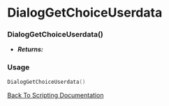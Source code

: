 # DialogGetChoiceUserdata

### DialogGetChoiceUserdata()
- ***Returns:*** 

### Usage

```Lua
DialogGetChoiceUserdata()
```


[Back To Scripting Documentation](../README.md)
